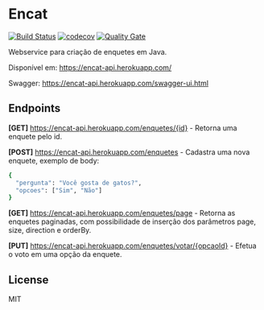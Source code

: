 # Encat
[![Build Status](https://travis-ci.org/jhonatancarvalho/encat.svg?branch=master)](https://travis-ci.org/jhonatancarvalho/encat)
[![codecov](https://codecov.io/gh/jhonatancarvalho/encat/branch/master/graph/badge.svg)](https://codecov.io/gh/jhonatancarvalho/encat)
[![Quality Gate](https://sonarcloud.io/api/project_badges/measure?project=br.com.jhonatan%3Aencat&metric=alert_status)](https://sonarcloud.io/dashboard?id=br.com.jhonatan%3Aencat)

Webservice para criação de enquetes em Java.

Disponível em: https://encat-api.herokuapp.com/

Swagger: https://encat-api.herokuapp.com/swagger-ui.html


## Endpoints


__[GET]__ https://encat-api.herokuapp.com/enquetes/{id} - Retorna uma enquete pelo id.


__[POST]__ https://encat-api.herokuapp.com/enquetes - Cadastra uma nova enquete, exemplo de body:
```sh
{
  "pergunta": "Você gosta de gatos?",
  "opcoes": ["Sim", "Não"]
}
```


__[GET]__ https://encat-api.herokuapp.com/enquetes/page - Retorna as enquetes paginadas, com possibilidade de inserção dos parâmetros page, size, direction e orderBy.


__[PUT]__ https://encat-api.herokuapp.com/enquetes/votar/{opcaoId} - Efetua o voto em uma opção da enquete.

## License
MIT
